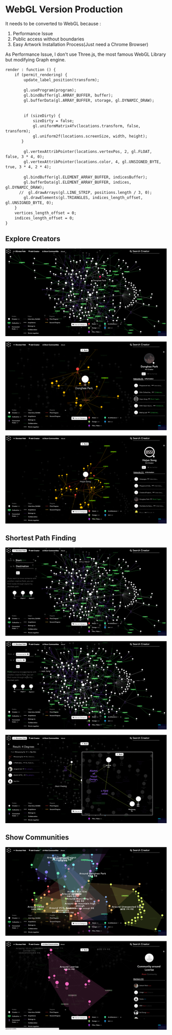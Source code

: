 # WebGL Version Production

It needs to be converted to WebGL because : 

1. Performance Issue
2. Public access without boundaries
3. Easy Artwork Installation Process(Just need a Chrome Browser)

As Performance Issue, I don't use Three.js, the most famous WebGL Library but 
modifying Graph engine. 

    render : function () {
        if (permit_rendering) {
            update_label_position(transform);
       
            gl.useProgram(program);
            gl.bindBuffer(gl.ARRAY_BUFFER, buffer);
            gl.bufferData(gl.ARRAY_BUFFER, storage, gl.DYNAMIC_DRAW);


            if (sizeDirty) {
                sizeDirty = false;
                gl.uniformMatrix4fv(locations.transform, false, transform);
                gl.uniform2f(locations.screenSize, width, height);
           }

            gl.vertexAttribPointer(locations.vertexPos, 2, gl.FLOAT, false, 3 * 4, 0);
            gl.vertexAttribPointer(locations.color, 4, gl.UNSIGNED_BYTE, true, 3 * 4, 2 * 4);

            gl.bindBuffer(gl.ELEMENT_ARRAY_BUFFER, indicesBuffer);
            gl.bufferData(gl.ELEMENT_ARRAY_BUFFER, indices, gl.DYNAMIC_DRAW);
          //  gl.drawArrays(gl.LINE_STRIP, positions.length / 3, 0);
            gl.drawElements(gl.TRIANGLES, indices_length_offset, gl.UNSIGNED_BYTE, 0);
        } 
        vertices_length_offset = 0;
        indices_length_offset = 0;
    }


## Explore Creators 

![WebGL Creator 03](../project_images/04_webgl_production/creator_03.png?raw=true "WebGL Creator 03")

![WebGL Creator 01](../project_images/04_webgl_production/creator_01.png?raw=true "WebGL Creator 01")

![WebGL Creator 02](../project_images/04_webgl_production/creator_02.png?raw=true "WebGL Creator 02")



## Shortest Path Finding

![WebGL Connection 01](../project_images/04_webgl_production/connection_01.png?raw=true "WebGL Connection 01")

![WebGL Connection 02](../project_images/04_webgl_production/connection_02.png?raw=true "WebGL Connection 02")

![WebGL Connection 03](../project_images/04_webgl_production/connection_03.png?raw=true "WebGL Connection 03")




## Show Communities 

![WebGL Community 01](../project_images/04_webgl_production/community_01.png?raw=true "WebGL Community 01")

![WebGL Community 02](../project_images/04_webgl_production/community_02.png?raw=true "WebGL Community 02")


